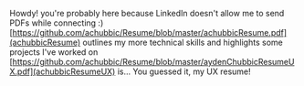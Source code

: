 Howdy! you're probably here because LinkedIn doesn't allow me to send PDFs while connecting :)  
[https://github.com/achubbic/Resume/blob/master/achubbicResume.pdf](achubbicResume) outlines my more technical skills and highlights some projects I've worked on  
[https://github.com/achubbic/Resume/blob/master/aydenChubbicResumeUX.pdf](achubbicResumeUX) is... You guessed it, my UX resume!

